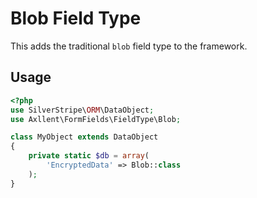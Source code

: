 # Blob Field Type

This adds the traditional `blob` field type to the framework.

## Usage
```php
<?php
use SilverStripe\ORM\DataObject;
use Axllent\FormFields\FieldType\Blob;

class MyObject extends DataObject
{
    private static $db = array(
        'EncryptedData' => Blob::class
    );
}
```
